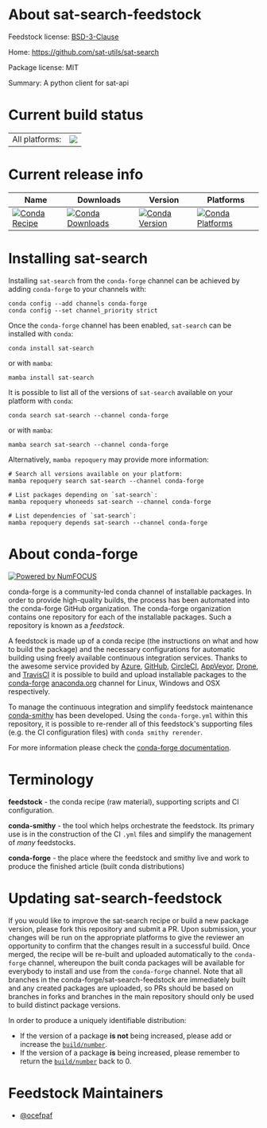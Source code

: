 About sat-search-feedstock
==========================

Feedstock license: [BSD-3-Clause](https://github.com/conda-forge/sat-search-feedstock/blob/main/LICENSE.txt)

Home: https://github.com/sat-utils/sat-search

Package license: MIT

Summary: A python client for sat-api

Current build status
====================


<table><tr><td>All platforms:</td>
    <td>
      <a href="https://dev.azure.com/conda-forge/feedstock-builds/_build/latest?definitionId=6960&branchName=main">
        <img src="https://dev.azure.com/conda-forge/feedstock-builds/_apis/build/status/sat-search-feedstock?branchName=main">
      </a>
    </td>
  </tr>
</table>

Current release info
====================

| Name | Downloads | Version | Platforms |
| --- | --- | --- | --- |
| [![Conda Recipe](https://img.shields.io/badge/recipe-sat--search-green.svg)](https://anaconda.org/conda-forge/sat-search) | [![Conda Downloads](https://img.shields.io/conda/dn/conda-forge/sat-search.svg)](https://anaconda.org/conda-forge/sat-search) | [![Conda Version](https://img.shields.io/conda/vn/conda-forge/sat-search.svg)](https://anaconda.org/conda-forge/sat-search) | [![Conda Platforms](https://img.shields.io/conda/pn/conda-forge/sat-search.svg)](https://anaconda.org/conda-forge/sat-search) |

Installing sat-search
=====================

Installing `sat-search` from the `conda-forge` channel can be achieved by adding `conda-forge` to your channels with:

```
conda config --add channels conda-forge
conda config --set channel_priority strict
```

Once the `conda-forge` channel has been enabled, `sat-search` can be installed with `conda`:

```
conda install sat-search
```

or with `mamba`:

```
mamba install sat-search
```

It is possible to list all of the versions of `sat-search` available on your platform with `conda`:

```
conda search sat-search --channel conda-forge
```

or with `mamba`:

```
mamba search sat-search --channel conda-forge
```

Alternatively, `mamba repoquery` may provide more information:

```
# Search all versions available on your platform:
mamba repoquery search sat-search --channel conda-forge

# List packages depending on `sat-search`:
mamba repoquery whoneeds sat-search --channel conda-forge

# List dependencies of `sat-search`:
mamba repoquery depends sat-search --channel conda-forge
```


About conda-forge
=================

[![Powered by
NumFOCUS](https://img.shields.io/badge/powered%20by-NumFOCUS-orange.svg?style=flat&colorA=E1523D&colorB=007D8A)](https://numfocus.org)

conda-forge is a community-led conda channel of installable packages.
In order to provide high-quality builds, the process has been automated into the
conda-forge GitHub organization. The conda-forge organization contains one repository
for each of the installable packages. Such a repository is known as a *feedstock*.

A feedstock is made up of a conda recipe (the instructions on what and how to build
the package) and the necessary configurations for automatic building using freely
available continuous integration services. Thanks to the awesome service provided by
[Azure](https://azure.microsoft.com/en-us/services/devops/), [GitHub](https://github.com/),
[CircleCI](https://circleci.com/), [AppVeyor](https://www.appveyor.com/),
[Drone](https://cloud.drone.io/welcome), and [TravisCI](https://travis-ci.com/)
it is possible to build and upload installable packages to the
[conda-forge](https://anaconda.org/conda-forge) [anaconda.org](https://anaconda.org/)
channel for Linux, Windows and OSX respectively.

To manage the continuous integration and simplify feedstock maintenance
[conda-smithy](https://github.com/conda-forge/conda-smithy) has been developed.
Using the ``conda-forge.yml`` within this repository, it is possible to re-render all of
this feedstock's supporting files (e.g. the CI configuration files) with ``conda smithy rerender``.

For more information please check the [conda-forge documentation](https://conda-forge.org/docs/).

Terminology
===========

**feedstock** - the conda recipe (raw material), supporting scripts and CI configuration.

**conda-smithy** - the tool which helps orchestrate the feedstock.
                   Its primary use is in the construction of the CI ``.yml`` files
                   and simplify the management of *many* feedstocks.

**conda-forge** - the place where the feedstock and smithy live and work to
                  produce the finished article (built conda distributions)


Updating sat-search-feedstock
=============================

If you would like to improve the sat-search recipe or build a new
package version, please fork this repository and submit a PR. Upon submission,
your changes will be run on the appropriate platforms to give the reviewer an
opportunity to confirm that the changes result in a successful build. Once
merged, the recipe will be re-built and uploaded automatically to the
`conda-forge` channel, whereupon the built conda packages will be available for
everybody to install and use from the `conda-forge` channel.
Note that all branches in the conda-forge/sat-search-feedstock are
immediately built and any created packages are uploaded, so PRs should be based
on branches in forks and branches in the main repository should only be used to
build distinct package versions.

In order to produce a uniquely identifiable distribution:
 * If the version of a package **is not** being increased, please add or increase
   the [``build/number``](https://docs.conda.io/projects/conda-build/en/latest/resources/define-metadata.html#build-number-and-string).
 * If the version of a package **is** being increased, please remember to return
   the [``build/number``](https://docs.conda.io/projects/conda-build/en/latest/resources/define-metadata.html#build-number-and-string)
   back to 0.

Feedstock Maintainers
=====================

* [@ocefpaf](https://github.com/ocefpaf/)

